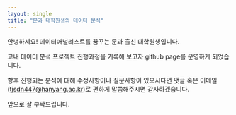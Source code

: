 ```yaml
---
layout: single
title: "문과 대학원생의 데이터 분석"
---
```


안녕하세요! 데이터애널리스트를 꿈꾸는 문과 출신 대학원생입니다.

교내 데이터 분석 프로젝트 진행과정을 기록해 보고자 github page를 운영하게 되었습니다.

향후 진행되는 분석에 대해 수정사항이나 질문사항이 있으시다면 댓글 혹은 이메일(tjsdn447@hanyang.ac.kr)로 편하게 말씀해주시면 감사하겠습니다.

앞으로 잘 부탁드립니다.
